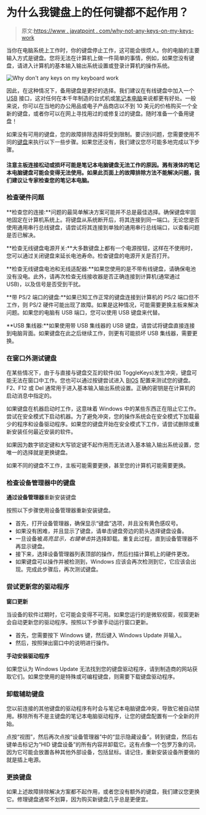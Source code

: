 # 为什么我键盘上的任何键都不起作用？

> 原文:[https://www . javatpoint . com/why-not-any-keys-on-my-keys-work](https://www.javatpoint.com/why-dont-any-keys-on-my-keyboard-work)

当你在电脑系统上工作时，你的键盘停止工作，这可能会很烦人。你的电脑的主要输入方式是键盘。您将无法在计算机上做一件简单的事情，例如，如果您没有键盘，请进入计算机的基本输入输出系统设置或登录计算机的操作系统。

![Why don't any keys on my keyboard work](../Images/4511f69bb6a79826039b5d9892ffbf57.png)

因此，在这种情况下，备用键盘是更好的选择。我们建议在有线键盘中加入一个 [USB](https://www.javatpoint.com/what-is-usb) 接口，这对任何在本千年制造的台式机或[笔记本电脑](https://www.javatpoint.com/laptop)来说都更有好处。一般来说，你可以在当地的办公用品或电子产品商店以不到 10 美元的价格购买一个全新的键盘，或者你可以在网上寻找用过的或修复过的键盘。随时准备一个备用键盘！

如果没有可用的键盘，您的故障排除选择将受到限制。要识别问题，您需要使用不同的[键盘](https://www.javatpoint.com/keyboard)来执行以下一些步骤。如果您还没有，我们建议您尽可能多地完成以下步骤。

#### 注意主板连接松动或损坏可能是笔记本电脑键盘无法工作的原因。溅有液体的笔记本电脑键盘可能会变得无法使用。如果此页面上的故障排除方法不能解决问题，我们建议让专家检查您的笔记本电脑。

### 检查硬件问题

**检查您的连接:**问题的最简单解决方案可能并不总是最佳选择。确保键盘牢固地固定在计算机系统上。将键盘从系统断开后，将其连接到同一端口。无论您是否使用通用串行总线键盘，请尝试将其连接到单独的通用串行总线端口，以查看问题是否已解决。

**检查无线键盘电源开关:**大多数键盘上都有一个电源按钮，这样在不使用时，您可以通过关闭键盘来延长电池寿命。检查键盘的电源开关是否打开。

**检查无线键盘电池和无线适配器:**如果您使用的是不带有线键盘，请确保电池没有没电。此外，请再次检查无线接收器是否正确连接到计算机(通常通过 USB)，以及信号是否受到干扰。

**带 PS/2 端口的键盘:**如果已知工作正常的键盘连接到计算机的 PS/2 端口但不工作，则 PS/2 硬件可能出现了故障。如果是这种情况，可能需要更换主板来解决问题。如果您的电脑有 USB 端口，您可以使用 USB 键盘来代替。

**USB 集线器:**如果使用带 USB 集线器的 USB 键盘，请尝试将键盘直接连接到电脑背面。如果键盘在此之后继续工作，则更有可能损坏 USB 集线器，需要更换。

### 在窗口外测试键盘

在某些情况下，由于与直接与键盘交互的软件(如 ToggleKeys)发生冲突，键盘可能无法在窗口中工作。您也可以通过按键尝试进入 [BIOS](https://www.javatpoint.com/what-is-bios) 配置来测试您的键盘。F2、F12 或 Del 通常用于进入基本输入输出系统设置。正确的密钥是在计算机的启动消息中指定的。

如果键盘在机器启动时工作，这意味着 Windows 中的某些东西正在阻止它工作。尝试在安全模式下启动机器。为了避免冲突，您的操作系统会在安全模式下加载最少的程序和设备驱动程序。如果您的键盘开始在安全模式下工作，请尝试删除或重新安装任何最近安装的软件。

如果因为数字锁定键和大写锁定键不起作用而无法进入基本输入输出系统设置，您唯一的选择就是更换键盘。

如果不同的键盘不工作，主板可能需要更换，甚至您的计算机可能需要更换。

### 检查设备管理器中的键盘

**通过设备管理器**重新安装键盘

按照以下步骤使用设备管理器重新安装键盘。

*   首先，打开设备管理器，确保显示“键盘”选项，并且没有黄色感叹号。
*   如果没有困难，并且显示了键盘，请单击键盘旁边的箭头选择键盘设备。
*   一旦设备被*高亮显示，右键单击*并选择卸载。重复此过程，直到设备管理器不再显示键盘。
*   接下来，选择设备管理器列表顶部的操作，然后扫描计算机上的硬件更改。
*   如果键盘可以操作并被检测到，Windows 应该会再次检测到它，它应该会出现。完成此步骤后，再次测试键盘。

### 尝试更新您的驱动程序

**窗口更新**

当设备的软件过期时，它可能会变得不可用。如果您运行的是微软视窗，视窗更新会自动更新您的驱动程序。按照以下步骤手动运行窗口更新。

*   首先，您需要按下 Windows 键，然后键入 Windows Update 并输入。
*   然后，按照弹出窗口中的说明进行操作。

**手动安装驱动程序**

如果您认为 Windows Update 无法找到您的键盘驱动程序，请到制造商的网站获取它们。如果您使用的是特殊或可编程键盘，则需要下载键盘驱动程序。

### 卸载辅助键盘

您以前连接的其他键盘的驱动程序有时会与笔记本电脑键盘冲突，导致它被自动禁用。移除所有不是主键盘的笔记本电脑驱动程序，让您的键盘配置有一个全新的开始。

点按“视图”，然后再次点按“设备管理器”中的“显示隐藏设备”。转到键盘，然后右键单击标记为“HID 键盘设备”的所有内容并卸载它。这有点像一个包罗万象的词，因为它可能会放置各种其他外部设备，包括鼠标。请记住，重新安装设备所要做的就是插上电源。

### 更换键盘

如果上述故障排除解决方案都不起作用，或者您没有额外的键盘，我们建议您更换它。修理键盘通常不划算，因为购买新键盘几乎总是更便宜。

* * *